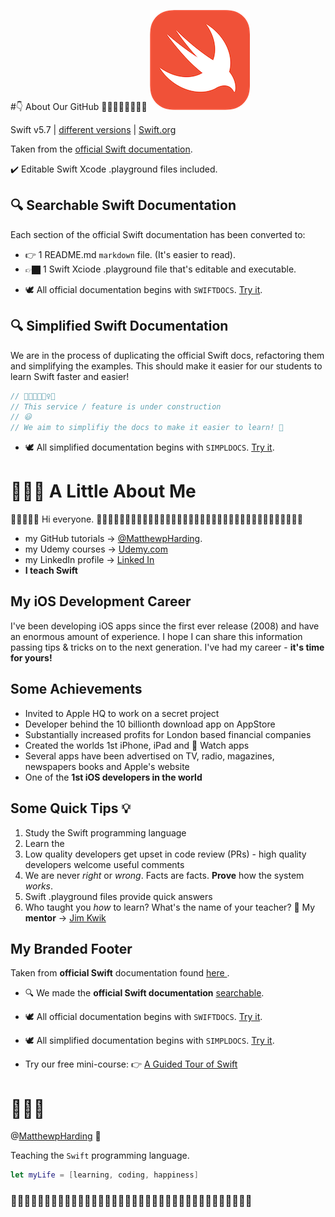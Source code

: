 #👇 About Our GitHub 👨‍💻👩🏻‍💻👨🏿‍💻 
![Swift](swift-logo.png)

Swift v5.7 | [different versions](find-my-swift-version.md) | [Swift.org](https://docs.swift.org) 

Taken from the [official Swift documentation](https://docs.swift.org/swift-book/LanguageGuide/TheBasics.html).

✔️ Editable Swift Xcode .playground files included.

## 🔍 Searchable Swift Documentation

Each section of the official Swift documentation has been converted to:
  
  * 👉 1 README.md `markdown` file. (It's easier to read).
  * 👉🏿 1 Swift Xciode .playground file that's editable and executable.

- 🕊 All official documentation begins with `SWIFTDOCS`. [Try it](https://github.com/MatthewpHarding?tab=repositories&q=SWIFTDOCS).

## 🔍 Simplified Swift Documentation
We are in the process of duplicating the official Swift docs, refactoring them and simplifying the examples. This should make it easier for our students to learn Swift faster and easier!

```Swift
// 🚧👷👷👷🏿‍♀️🚧
// This service / feature is under construction
// 😃
// We aim to simplifiy the docs to make it easier to learn! 🎉
```
- 🕊 All simplified documentation begins with `SIMPLDOCS`. [Try it](https://github.com/MatthewpHarding?tab=repositories&q=SIMPLDOCS).

# 🤷🏼‍♂️ A Little About Me
👋👋🏻👋🏿 Hi everyone. 
🧕🏻👨🏿‍💼👩🏼‍💼👩🏻‍💻👨🏼‍💼🧛🏻‍♀️👩🏼‍💻💁🏽‍♂️🕵🏻‍♂️🧝🏼‍♀️🦹🏼‍♀🧕🏾🧟‍♂️

- my GitHub tutorials → [@MatthewpHarding](https://github.com/MatthewpHarding). 
- my Udemy courses → [Udemy.com](https://www.udemy.com/course/ios-masterclass/#instructor-1)
- my LinkedIn profile → [Linked In](https://www.linkedin.com/in/mattpharding)
- **I teach Swift**

## My iOS Development Career
I've been developing iOS apps since the first ever release (2008) and have an enormous amount of experience. I hope I can share this information passing tips & tricks on to the next generation. I've had my career - **it's time for yours!**

## Some Achievements 
* Invited to Apple HQ to work on a secret project
* Developer behind the 10 billionth download app on AppStore
* Substantially increased profits for London based financial companies
* Created the worlds 1st iPhone, iPad and  Watch apps
* Several apps have been advertised on TV, radio, magazines, newspapers books and Apple's website
* One of the **1st iOS developers in the world**


## Some Quick Tips 💡
1. Study the Swift programming language
2. Learn the 
2. Low quality developers get upset in code review (PRs) - high quality developers welcome useful comments
3. We are never *right* or *wrong*. Facts are facts. **Prove** how the system *works*.
4. Swift .playground files provide quick answers
5. Who taught you *how* to learn? What's the name of your teacher? 🤔 My **mentor** → [Jim Kwik](https://www.jimkwik.com/podcast/kwik-brain-001-learning-anything-faster)

## My Branded Footer
Taken from **official Swift** documentation found [here ](https://docs.swift.org/swift-book/LanguageGuide/TheBasics.html).

- 🔍 We made the **official Swift documentation** [searchable](https://github.com/MatthewpHarding?tab=repositories). 

- 🕊 All official documentation begins with `SWIFTDOCS`. [Try it](https://github.com/MatthewpHarding?tab=repositories&q=SWIFTDOCS).

- 🕊 All simplified documentation begins with `SIMPLDOCS`. [Try it](https://github.com/MatthewpHarding?tab=repositories&q=SIMPLDOCS).

- Try our free mini-course:
👉 [A Guided Tour of Swift](https://github.com/MatthewpHarding/a-tour-of-swift) 

# 🤷🏼‍♂️



@[MatthewpHarding](https://github.com/MatthewpHarding) 🔗


Teaching the `Swift` programming language.

```Swift
let myLife = [learning, coding, happiness] 
```
### 🧕🏻👨🏿‍💼👩🏼‍💼👩🏻‍💻👨🏼‍💼🧛🏻‍♀️👩🏼‍💻💁🏽‍♂️🕵🏻‍♂️🧝🏼‍♀️🦹🏼‍♀🧕🏾🧟‍♂️
